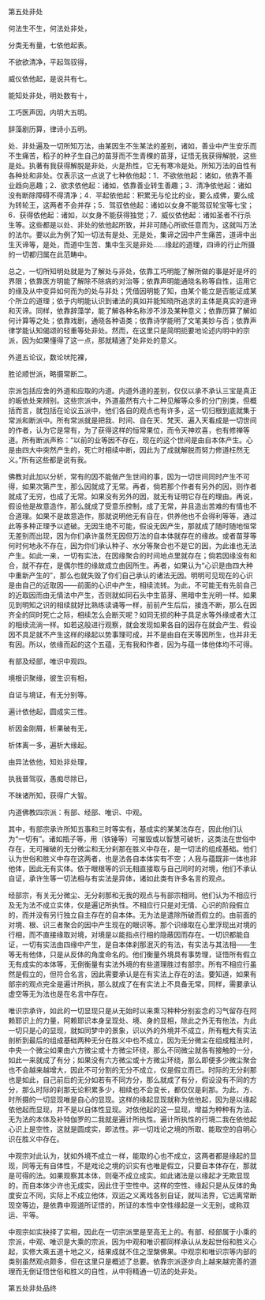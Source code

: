 第五处非处

何法生不生，何法处非处，

分类无有量，七依他起表。

不欲欲清净，平起驾驭得，

威仪依他起，是说共有七。

能知处非处，明处数有十，

工巧医声因，内明大五明。

辞藻剧历算，律诗小五明。

处、非处遍及一切所知万法，由某因生不生某法的差别，诸如，善业中产生安乐而不生痛苦，稻子的种子生自己的苗芽而不生青稞的苗芽，证悟无我获得解脱，这些是处。执著有我获得解脱是非处，火是热性，它无有寒冷是处。所知万法的自性有各种处和非处。仅表示这一点说了七种依他起：1．不欲依他起：诸如，依靠不善业趋向恶趣；2．欲求依他起：诸如，依靠善业转生善趣；3．清净依他起：诸如没有断除障碍不得清净；4．平起依他起：积累无与伦比的业，要么成佛，要么成为转轮王，这两者不会并存；5．驾驭依他起：诸如以女身不能驾驭轮宝等七宝；6．获得依他起：诸如，以女身不能获得独觉；7．威仪依他起：诸如圣者不行杀生等。这些都是以处、非处的依他起所致，并非可随心所欲任意而为，这就叫万法的法尔。要以此为例了知一切法有是处、无是处，集谛之因中产生痛苦，道谛中出生灭谛等，是处，而道中生苦、集中生灭是非处……缘起的道理，四谛的行止所摄的一切都归属在此范畴中。

总之，一切所知明处就是为了解处与非处，依靠工巧明能了解所做的事是好是坏的界限；依靠医方明能了解除不除病的对治等；依靠声明能通晓名称等自性，运用它的缘及从中变异如何而为的处与非处；凭借因明能了知，由某个能立是否能证成某个所立的道理；依于内明能认识到诸法的真如并能知晓所追求的主体是真实的道谛和灭谛。同样，依靠辞藻学，能了解各种名称涉不涉及某种意义；依靠历算了解如何计算等之处；依靠戏剧，通晓各种语类；依靠诗学能明了文笔美妙与否；依靠声律学能认知偈颂的轻重等处非处。然而，在这里只是简明扼要地论述内明中的宗派，因为如果懂得了这一点，那就精通了处非处的意义。

外道五论议，数论吠陀裸，

胜论顺世派，略摄常断二。

宗派包括应舍的外道和应取的内道。内道外道的差别，仅仅以承不承认三宝是真正的皈依处来辨别。这些宗派中，外道虽然有六十二种见解等众多的分门别类，但概括而言，就包括在论议五派中，他们各自的观点也有许多，这一切归根到底就集于常派和断派中。所有常派就是把我、时间、自在天、梵天、遍入天看成是一切世间的作者，认为它是常有，为了获得这样的恒常果位，而令天神欢喜，也有修禅等道。所有断派声称：“以前的业等因不存在，现在的这个世间是由自本体产生。心是由四大中突然产生的，死亡时相续中断，因此为了成就解脱而努力修道枉然无义。”所有这些都是说有我。

佛教对此加以分析，常有的因不能做产生世间的事，因为一切世间同时产生不可得，如果次第产生，那么因就成了无常。再者，倘若那个作者有另外的因，则作者就成了无穷，也成了无常。如果没有另外的因，就无有证明它存在的理由。再说，假设他是故意造作，那么就成了受意乐控制，成了无常，并且造出苦难的有情也不合道理。如果不是故意造作，那就说明他无有自在，供养他也不会得利等等，通过此等多种正理予以遮破。无因生绝不可能，假设无因产生，那就成了随时随地恒常无差别而出现，因为你们承许虽然无因但万法的自本体就存在的缘故。或者苗芽等何时何地永不存在，因为你们承认种子、水分等聚合也不是它的因，为此谁也无法产生。如此一来，一切有实法，在因缘聚合的时间地点里就存在；倘若因缘没有和合，就不存在，是偶尔性的缘故成立由因所生。再者，如果认为“心识是由四大种中重新产生的”，那么也就失毁了你们自己承认的诸法无因。明明可见现在的心识是由自己的近取因——前面的心识中产生，相续流转。为此，不可能无有先前自己的近取因而由无情法中产生，否则就如同石头中生苗芽、黑暗中生光明一样。如果见到明知之识的相续就好比熟练读诵等一样，前前产生后后，接连不断，那么在因齐全的同时死亡之际，相续怎么会断灭呢？如同无损的种子具足水等外缘或者大江的相续流淌一样。如若这般进行观察，就会发现如果各自的因存在就会产生、假设因不具足就不产生这样的缘起以势事理可成，并不是由自在天等因所生，也并非无有因。所以，依缘而起的这个五蕴，无有我和作者，因为与蕴一体他体均不可得。

有部及经部，唯识中观四。

境根识聚缘，彼生识有相，

自证与境证，有无分别等。

遍计依他起，圆成实三性。

析因金刚屑，析果破有无，

析体离一多，遍析大缘起。

由异法依他，知处非处理，

执我普驾驭，愚痴尽除已，

不昧诸所知，获得广大智。

内道佛教四宗派：有部、经部、唯识、中观。

其中，有部宗承许所知五事和三时等实有，基成实的某某法存在，因此他们认为“一切有”。诸如瓶子等，用（铁锤等）可摧毁或以智慧可破析，这类法在世俗中存在，无可摧破的无分微尘和无分刹那在胜义中存在，是一切法的组成基础。他们认为世俗和胜义中存在这两者，也是法各自本体实有不空；人我与蕴既非一体也非他体，因此无有实体。依于眼根等的识无相直接取与自己同时的对境，他们不承认自证，承许生等一切法相与有实法是异体，诸如此类有许多名言的观点。

经部宗，有关无分微尘、无分刹那和无我的观点与有部宗相同。他们认为不相应行及无为法不成立实体，仅是遍记所执性。不相应行只是对无情、心识的阶段假立的，而并没有另行独立自主存在的自本体。无为法是遣除所破而假立的。由前面的对境、根、识三者聚合的因中产生现在的眼识等。那个识缘取在心里浮现出对境的行相，而不直接缘取对境，对境是以能指点行相的隐蔽因而存在。一切识都能自证，一切有实法由四缘中产生，是自本体刹那泯灭的有法，有实法与其法相——生等无有他体，只是从反体的角度命名的。他们衡量外境具有事势理，证悟所有假立无有成实的本体等，无倒衡量有实法外境的有些道理胜过有部宗。所有不相应行虽然是假立的，但符合名言，因此需要承认是在有实法上存在的法。要知道，如果有部宗的观点完全是遍计所执，那么就成了在有实法上不具备无常。同样，需要承认虚空等无为法也是在名言中存在。

唯识宗承许，如此的一切显现只是从无始时以来熏习种种分别妄念的习气留存在阿赖耶识上的力量，阿赖耶识本身呈现处、境、身的显相，除此之外无有他法，为此一切只是心的显现，就如同梦中的景象，识以外的外境并不成立，所有粗大有实法剖析到最后的组成基础两种无分在胜义中也不成立，因为无分微尘在组成粗法时，中央一个微尘如果由六方微尘或十方微尘环绕，那么不同微尘就各有接触的一分，如此一来就成了有分；如果没有六方微尘或十方微尘环绕，那么即便多少微尘聚合也不会越来越增大，因此不可分割的无分不成立，仅是假立而已。时际的无分刹那也是如此，自己前后的无分如若有不同方分，那么就成了有分，假设没有不同的方分，那么时际的刹那无论积累多少，相续也不会变长，都仅仅是刹那。为此，方、时所摄的一切显现唯是自心的显现。这样的缘起显现就称为依他起，因为是以缘起依他起而显现，并不是以自体性显现。对依他起的这一显现，增益为种种有为法、无为法的本体及补特伽罗的二我就是遍计所执性。遍计所执性的行境二我在依他起心识上是空性，这就是圆成实，即法性。非一切戏论之境的所取、能取空的自明心识在胜义中存在。

中观宗对此认为，犹如外境不成立一样，能取的心也不成立，这两者都是缘起的显现，同等无有自体性，不是戏论之境的识实有也唯是假立，只要自本体存在，那就是可得的法。如果观察其本体，则毫不成立成实。如此诸法是以缘起才无欺显现的，而自本体少许也无成实，因此住于空性中。这样的空性、缘起只是从反体的角度安立不同，实际上不成立他体，双运之义离戏各别自证，就叫法界，它远离常断现空等边，是依靠中观道所证悟的，所证的本性中空性缘起是一义无别，或称双运、平等。

中观宗如实抉择了实相，因此在一切宗派里是至高无上的。有部、经部属于小乘的宗派，中观、唯识是大乘的宗派，因为中观和唯识都同样承认从发起世俗和胜义心起，实修大乘五道十地之义，结果成就不住之涅槃佛果。中观宗和唯识宗等内部的类别虽然观点颇多，但在这里只是概述了总要。依靠宗派逐步向上越来越完善的道理而无倒证悟世俗和胜义的自性，从中将精通一切法的处非处。

第五处非处品终
